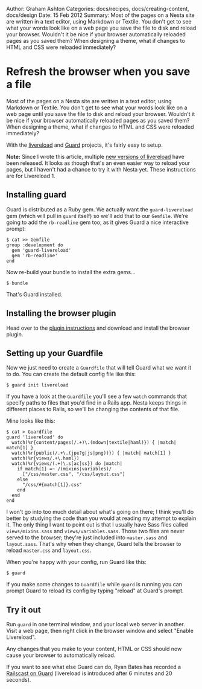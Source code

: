 Author: Graham Ashton
Categories: docs/recipes, docs/creating-content, docs/design
Date: 15 Feb 2012
Summary: Most of the pages on a Nesta site are written in a text editor, using Markdown or Textile. You don't get to see what your words look like on a web page you save the file to disk and reload your browser. Wouldn't it be nice if your browser automatically reloaded pages as you saved them? When designing a theme, what if changes to HTML and CSS were reloaded immediately?

# Refresh the browser when you save a file

Most of the pages on a Nesta site are written in a text editor, using Markdown or Textile. You don't get to see what your words look like on a web page until you save the file to disk and reload your browser. Wouldn't it be nice if your browser automatically reloaded pages as you saved them? When designing a theme, what if changes to HTML and CSS were reloaded immediately?

With the [livereload][] and [Guard][] projects, it's fairly easy to setup.

**Note:** Since I wrote this article, multiple [new versions of livereload] have been released. It looks as though that's an even easier way to reload your pages, but I haven't had a chance to try it with Nesta yet. These instructions are for Livereload 1.

[new versions of livereload]: https://github.com/livereload/

## Installing guard

Guard is distributed as a Ruby gem. We actually want the `guard-livereload` gem (which will pull in `guard` itself) so we'll add that to our `Gemfile`. We're going to add the `rb-readline` gem too, as it gives Guard a nice interactive prompt:

    $ cat >> Gemfile
    group :development do
      gem 'guard-livereload'
      gem 'rb-readline'
    end

Now re-build your bundle to install the extra gems...

    $ bundle

That's Guard installed.

## Installing the browser plugin

Head over to the [plugin instructions][] and download and install the browser plugin.

[plugin instructions]: https://github.com/mockko/livereload/blob/master/README-old.md

## Setting up your Guardfile

Now we just need to create a `Guardfile` that will tell Guard what we want it to do. You can create the default config file like this:

    $ guard init livereload

If you have a look at the `Guardfile` you'll see a few `watch` commands that specify paths to files that you'd find in a Rails app. Nesta keeps things in different places to Rails, so we'll be changing the contents of that file.

Mine looks like this:

    $ cat > Guardfile
    guard 'livereload' do
      watch(%r{content/pages(/.+)\.(mdown|textile|haml)}) { |match| match[1] }
      watch(%r{public(/.+\.(jpe?g|js|png))}) { |match| match[1] }
      watch(%r{views/.+\.haml})
      watch(%r{views/(.+)\.s[ac]ss}) do |match|
        if match[1] =~ /(mixins|variables)/
          ["/css/master.css", "/css/layout.css"]
        else
          "/css/#{match[1]}.css"
        end
      end
    end

I won't go into too much detail about what's going on there; I think you'll do better by studying the code than you would at reading my attempt to explain it. The only thing I want to point out is that I usually have Sass files called `views/mixins.sass` and `views/variables.sass`. Those two files are never served to the browser; they're just included into `master.sass` and `layout.sass`. That's why when they change, Guard tells the browser to reload `master.css` and `layout.css`.

When you're happy with your config, run Guard like this:

    $ guard

If you make some changes to `Guardfile` while `guard` is running you can prompt Guard to reload its config by typing "reload" at Guard's prompt.

## Try it out

Run `guard` in one terminal window, and your local web server in another. Visit a web page, then right click in the browser window and select "Enable Livereload".

Any changes that you make to your content, HTML or CSS should now cause your browser to automatically reload.

If you want to see what else Guard can do, Ryan Bates has recorded a [Railscast on Guard][] (livereload is introduced after 6 minutes and 20 seconds).

[livereload]: https://github.com/mockko/livereload
[Guard]: https://github.com/guard/guard
[Railscast on Guard]: http://railscasts.com/episodes/264-guard

